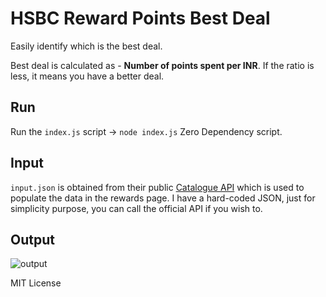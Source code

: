 # HSBC Reward Points Best Deal

Easily identify which is the best deal.

Best deal is calculated as - **Number of points spent per INR**. If the ratio is less, it means you have a better deal.

## Run

Run the `index.js` script -> `node index.js` Zero Dependency script.

## Input

`input.json` is obtained from their public [Catalogue API](https://www.creditcardrewards.hsbc.co.in/api/clientProduct/VPC/catalogue) which is used to populate the data in the rewards page. I have a hard-coded JSON, just for simplicity purpose, you can call the official API if you wish to.

## Output

![output](D:\work\satvik-me\github\hsbc-reward-points-best-deal\output.PNG)

MIT License